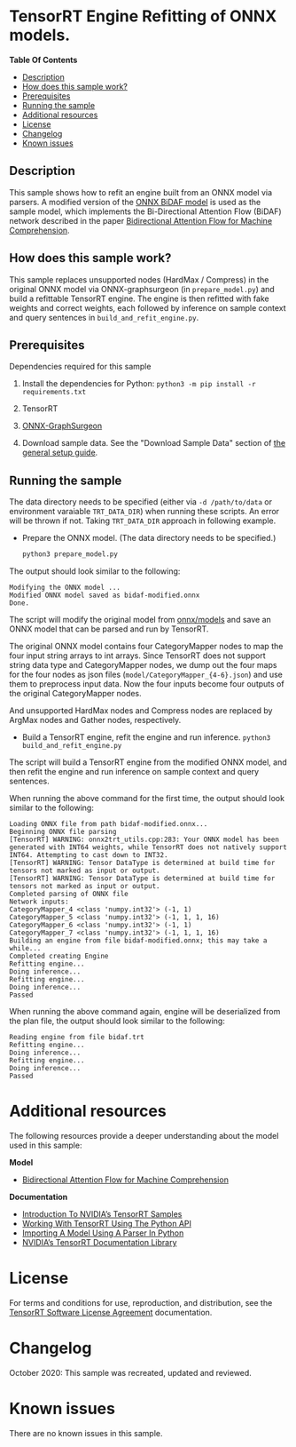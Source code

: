 # TensorRT Engine Refitting of ONNX models.

**Table Of Contents**
- [Description](#description)
- [How does this sample work?](#how-does-this-sample-work)
- [Prerequisites](#prerequisites)
- [Running the sample](#running-the-sample)
- [Additional resources](#additional-resources)
- [License](#license)
- [Changelog](#changelog)
- [Known issues](#known-issues)

## Description

This sample shows how to refit an engine built from an ONNX model via parsers. A modified version of the [ONNX BiDAF model](https://github.com/onnx/models/tree/master/text/machine_comprehension/bidirectional_attention_flow) is used as the sample model, which implements the Bi-Directional Attention Flow (BiDAF) network described in the paper [Bidirectional Attention Flow for Machine Comprehension](https://arxiv.org/abs/1611.01603).

## How does this sample work?

This sample replaces unsupported nodes (HardMax / Compress) in the original ONNX model via ONNX-graphsurgeon (in `prepare_model.py`) and build a refittable TensorRT engine.
The engine is then refitted with fake weights and correct weights, each followed by inference on sample context and query sentences in `build_and_refit_engine.py`.

## Prerequisites

Dependencies required for this sample

1. Install the dependencies for Python:
`python3 -m pip install -r requirements.txt`

2. TensorRT

3. [ONNX-GraphSurgeon](https://github.com/NVIDIA/TensorRT/tree/main/tools/onnx-graphsurgeon)

4. Download sample data. See the "Download Sample Data" section of [the general setup guide](../README.md).

## Running the sample

The data directory needs to be specified (either via `-d /path/to/data` or environment varaiable `TRT_DATA_DIR`)
when running these scripts. An error will be thrown if not. Taking `TRT_DATA_DIR` approach in following example.

* Prepare the ONNX model. (The data directory needs to be specified.)
  ```sh
  python3 prepare_model.py
  ```

The output should look similar to the following:
```
Modifying the ONNX model ...
Modified ONNX model saved as bidaf-modified.onnx
Done.
```

The script will modify the original model from [onnx/models](https://github.com/onnx/models/raw/c02f8c8699fc12273649e658b8d2a1a8e32a35d0/text/machine_comprehension/bidirectional_attention_flow/model/bidaf-9.onnx) and save an ONNX model that can be parsed and run by TensorRT.

The original ONNX model contains four CategoryMapper nodes to map the four input string arrays to int arrays.
Since TensorRT does not support string data type and CategoryMapper nodes, we dump out the four maps for the four nodes as json files (`model/CategoryMapper_{4-6}.json`) and use them to preprocess input data.
Now the four inputs become four outputs of the original CategoryMapper nodes.

And unsupported HardMax nodes and Compress nodes are replaced by ArgMax nodes and Gather nodes, respectively.


* Build a TensorRT engine, refit the engine and run inference.
`python3 build_and_refit_engine.py`

The script will build a TensorRT engine from the modified ONNX model, and then refit the engine and run inference on sample context and query sentences.

When running the above command for the first time, the output should look similar to the following:
```
Loading ONNX file from path bidaf-modified.onnx...
Beginning ONNX file parsing
[TensorRT] WARNING: onnx2trt_utils.cpp:283: Your ONNX model has been generated with INT64 weights, while TensorRT does not natively support INT64. Attempting to cast down to INT32.
[TensorRT] WARNING: Tensor DataType is determined at build time for tensors not marked as input or output.
[TensorRT] WARNING: Tensor DataType is determined at build time for tensors not marked as input or output.
Completed parsing of ONNX file
Network inputs:
CategoryMapper_4 <class 'numpy.int32'> (-1, 1)
CategoryMapper_5 <class 'numpy.int32'> (-1, 1, 1, 16)
CategoryMapper_6 <class 'numpy.int32'> (-1, 1)
CategoryMapper_7 <class 'numpy.int32'> (-1, 1, 1, 16)
Building an engine from file bidaf-modified.onnx; this may take a while...
Completed creating Engine
Refitting engine...
Doing inference...
Refitting engine...
Doing inference...
Passed
```

When running the above command again, engine will be deserialized from the plan file, the output should look similar to the following:
```
Reading engine from file bidaf.trt
Refitting engine...
Doing inference...
Refitting engine...
Doing inference...
Passed
```

# Additional resources

The following resources provide a deeper understanding about the model used in this sample:

**Model**
- [Bidirectional Attention Flow for Machine Comprehension](https://arxiv.org/abs/1611.01603)

**Documentation**
- [Introduction To NVIDIA’s TensorRT Samples](https://docs.nvidia.com/deeplearning/sdk/tensorrt-sample-support-guide/index.html#samples)
- [Working With TensorRT Using The Python API](https://docs.nvidia.com/deeplearning/sdk/tensorrt-developer-guide/index.html#python_topics)
- [Importing A Model Using A Parser In Python](https://docs.nvidia.com/deeplearning/sdk/tensorrt-developer-guide/index.html#import_model_python)
- [NVIDIA’s TensorRT Documentation Library](https://docs.nvidia.com/deeplearning/sdk/tensorrt-archived/index.html)

# License

For terms and conditions for use, reproduction, and distribution, see the [TensorRT Software License Agreement](https://docs.nvidia.com/deeplearning/sdk/tensorrt-sla/index.html) documentation.

# Changelog

October 2020: This sample was recreated, updated and reviewed.

# Known issues

There are no known issues in this sample.
